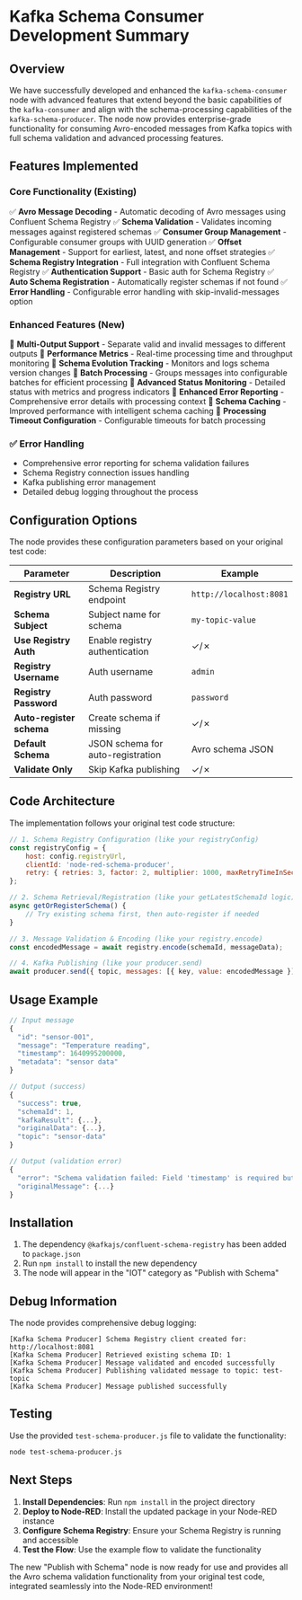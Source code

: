 # Kafka Schema Consumer Development Summary

## Overview

We have successfully developed and enhanced the `kafka-schema-consumer` node with advanced features that extend beyond the basic capabilities of the `kafka-consumer` and align with the schema-processing capabilities of the `kafka-schema-producer`. The node now provides enterprise-grade functionality for consuming Avro-encoded messages from Kafka topics with full schema validation and advanced processing features.

## Features Implemented

### Core Functionality (Existing)
✅ **Avro Message Decoding** - Automatic decoding of Avro messages using Confluent Schema Registry
✅ **Schema Validation** - Validates incoming messages against registered schemas
✅ **Consumer Group Management** - Configurable consumer groups with UUID generation
✅ **Offset Management** - Support for earliest, latest, and none offset strategies
✅ **Schema Registry Integration** - Full integration with Confluent Schema Registry
✅ **Authentication Support** - Basic auth for Schema Registry
✅ **Auto Schema Registration** - Automatically register schemas if not found
✅ **Error Handling** - Configurable error handling with skip-invalid-messages option

### Enhanced Features (New)
🚀 **Multi-Output Support** - Separate valid and invalid messages to different outputs
🚀 **Performance Metrics** - Real-time processing time and throughput monitoring
🚀 **Schema Evolution Tracking** - Monitors and logs schema version changes
🚀 **Batch Processing** - Groups messages into configurable batches for efficient processing
🚀 **Advanced Status Monitoring** - Detailed status with metrics and progress indicators
🚀 **Enhanced Error Reporting** - Comprehensive error details with processing context
🚀 **Schema Caching** - Improved performance with intelligent schema caching
🚀 **Processing Timeout Configuration** - Configurable timeouts for batch processing

### ✅ Error Handling
- Comprehensive error reporting for schema validation failures
- Schema Registry connection issues handling
- Kafka publishing error management
- Detailed debug logging throughout the process

## Configuration Options

The node provides these configuration parameters based on your original test code:

| Parameter | Description | Example |
|-----------|-------------|---------|
| **Registry URL** | Schema Registry endpoint | `http://localhost:8081` |
| **Schema Subject** | Subject name for schema | `my-topic-value` |
| **Use Registry Auth** | Enable registry authentication | ✓/✗ |
| **Registry Username** | Auth username | `admin` |
| **Registry Password** | Auth password | `password` |
| **Auto-register schema** | Create schema if missing | ✓/✗ |
| **Default Schema** | JSON schema for auto-registration | Avro schema JSON |
| **Validate Only** | Skip Kafka publishing | ✓/✗ |

## Code Architecture

The implementation follows your original test code structure:

```javascript
// 1. Schema Registry Configuration (like your registryConfig)
const registryConfig = {
    host: config.registryUrl,
    clientId: 'node-red-schema-producer',
    retry: { retries: 3, factor: 2, multiplier: 1000, maxRetryTimeInSecs: 60 }
};

// 2. Schema Retrieval/Registration (like your getLatestSchemaId logic)
async getOrRegisterSchema() {
    // Try existing schema first, then auto-register if needed
}

// 3. Message Validation & Encoding (like your registry.encode)
const encodedMessage = await registry.encode(schemaId, messageData);

// 4. Kafka Publishing (like your producer.send)
await producer.send({ topic, messages: [{ key, value: encodedMessage }] });
```

## Usage Example

```javascript
// Input message
{
  "id": "sensor-001",
  "message": "Temperature reading", 
  "timestamp": 1640995200000,
  "metadata": "sensor data"
}

// Output (success)
{
  "success": true,
  "schemaId": 1,
  "kafkaResult": {...},
  "originalData": {...},
  "topic": "sensor-data"
}

// Output (validation error)
{
  "error": "Schema validation failed: Field 'timestamp' is required but missing",
  "originalMessage": {...}
}
```

## Installation

1. The dependency `@kafkajs/confluent-schema-registry` has been added to `package.json`
2. Run `npm install` to install the new dependency
3. The node will appear in the "IOT" category as "Publish with Schema"

## Debug Information

The node provides comprehensive debug logging:

```
[Kafka Schema Producer] Schema Registry client created for: http://localhost:8081
[Kafka Schema Producer] Retrieved existing schema ID: 1
[Kafka Schema Producer] Message validated and encoded successfully
[Kafka Schema Producer] Publishing validated message to topic: test-topic
[Kafka Schema Producer] Message published successfully
```

## Testing

Use the provided `test-schema-producer.js` file to validate the functionality:

```bash
node test-schema-producer.js
```

## Next Steps

1. **Install Dependencies**: Run `npm install` in the project directory
2. **Deploy to Node-RED**: Install the updated package in your Node-RED instance
3. **Configure Schema Registry**: Ensure your Schema Registry is running and accessible
4. **Test the Flow**: Use the example flow to validate the functionality

The new "Publish with Schema" node is now ready for use and provides all the Avro schema validation functionality from your original test code, integrated seamlessly into the Node-RED environment!
